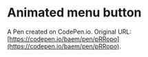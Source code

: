# Animated menu button

A Pen created on CodePen.io. Original URL: [https://codepen.io/baem/pen/pRRopo](https://codepen.io/baem/pen/pRRopo).


